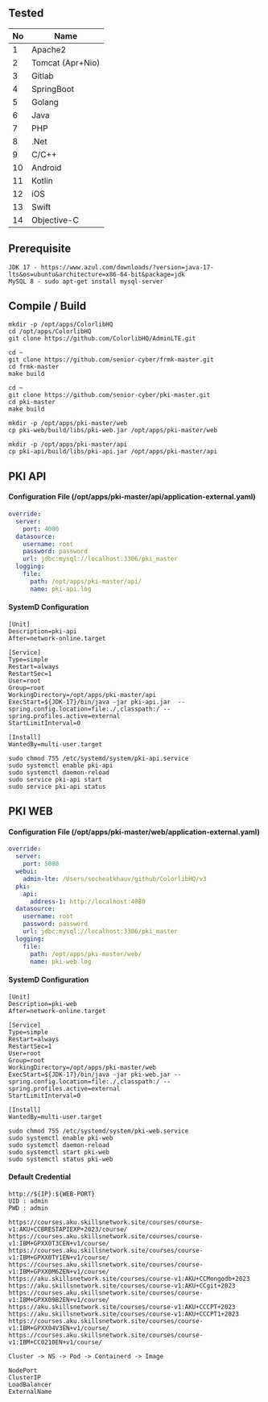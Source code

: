 ## Tested

| No | Name             |
|----|------------------|
| 1  | Apache2          |
| 2  | Tomcat (Apr+Nio) |
| 3  | Gitlab           |
| 4  | SpringBoot       |
| 5  | Golang           |
| 6  | Java             |
| 7  | PHP              |
| 8  | .Net             |
| 9  | C/C++            |
| 10 | Android          |
| 11 | Kotlin           |
| 12 | iOS              |
| 13 | Swift            |
| 14 | Objective-C      |

## Prerequisite

```text
JDK 17 - https://www.azul.com/downloads/?version=java-17-lts&os=ubuntu&architecture=x86-64-bit&package=jdk
MySQL 8 - sudo apt-get install mysql-server
```

## Compile / Build

```shell
mkdir -p /opt/apps/ColorlibHQ
cd /opt/apps/ColorlibHQ
git clone https://github.com/ColorlibHQ/AdminLTE.git

cd ~
git clone https://github.com/senior-cyber/frmk-master.git
cd frmk-master
make build

cd ~
git clone https://github.com/senior-cyber/pki-master.git
cd pki-master
make build

mkdir -p /opt/apps/pki-master/web
cp pki-web/build/libs/pki-web.jar /opt/apps/pki-master/web

mkdir -p /opt/apps/pki-master/api
cp pki-api/build/libs/pki-api.jar /opt/apps/pki-master/api
```

## PKI API

#### Configuration File (/opt/apps/pki-master/api/application-external.yaml)

```yaml
override:
  server:
    port: 4080
  datasource:
    username: root
    password: password
    url: jdbc:mysql://localhost:3306/pki_master
  logging:
    file:
      path: /opt/apps/pki-master/api/
      name: pki-api.log
```

#### SystemD Configuration

```text
[Unit]
Description=pki-api
After=network-online.target

[Service]
Type=simple
Restart=always
RestartSec=1
User=root
Group=root
WorkingDirectory=/opt/apps/pki-master/api
ExecStart=${JDK-17}/bin/java -jar pki-api.jar  --spring.config.location=file:./,classpath:/ --spring.profiles.active=external
StartLimitInterval=0

[Install]
WantedBy=multi-user.target
```

```shell
sudo chmod 755 /etc/systemd/system/pki-api.service
sudo systemctl enable pki-api
sudo systemctl daemon-reload
sudo service pki-api start
sudo service pki-api status
```

## PKI WEB

#### Configuration File (/opt/apps/pki-master/web/application-external.yaml)

```yaml
override:
  server:
    port: 5080
  webui:
    admin-lte: /Users/socheatkhauv/github/ColorlibHQ/v3
  pki:
    api:
      address-1: http://localhost:4080
  datasource:
    username: root
    password: password
    url: jdbc:mysql://localhost:3306/pki_master
  logging:
    file:
      path: /opt/apps/pki-master/web/
      name: pki-web.log
```

#### SystemD Configuration

```text
[Unit]
Description=pki-web
After=network-online.target

[Service]
Type=simple
Restart=always
RestartSec=1
User=root
Group=root
WorkingDirectory=/opt/apps/pki-master/web
ExecStart=${JDK-17}/bin/java -jar pki-web.jar --spring.config.location=file:./,classpath:/ --spring.profiles.active=external
StartLimitInterval=0

[Install]
WantedBy=multi-user.target
```

```shell
sudo chmod 755 /etc/systemd/system/pki-web.service
sudo systemctl enable pki-web
sudo systemctl daemon-reload
sudo systemctl start pki-web 
sudo systemctl status pki-web
```

#### Default Credential

```text
http://${IP}:${WEB-PORT}
UID : admin
PWD : admin
```

```shell
https://courses.aku.skillsnetwork.site/courses/course-v1:AKU+CCBRESTAPIEXP+2023/course/
https://courses.aku.skillsnetwork.site/courses/course-v1:IBM+GPXX0T3CEN+v1/course/
https://courses.aku.skillsnetwork.site/courses/course-v1:IBM+GPXX0TY1EN+v1/course/
https://courses.aku.skillsnetwork.site/courses/course-v1:IBM+GPXX0M6ZEN+v1/course/
https://aku.skillsnetwork.site/courses/course-v1:AKU+CCMongodb+2023
https://aku.skillsnetwork.site/courses/course-v1:AKU+CCgit+2023
https://courses.aku.skillsnetwork.site/courses/course-v1:IBM+GPXX09B2EN+v1/course/
https://aku.skillsnetwork.site/courses/course-v1:AKU+CCCPT+2023
https://aku.skillsnetwork.site/courses/course-v1:AKU+CCCPT1+2023
https://courses.aku.skillsnetwork.site/courses/course-v1:IBM+GPXX04V3EN+v1/course/
https://courses.aku.skillsnetwork.site/courses/course-v1:IBM+CC0210EN+v1/course/
```

```shell
Cluster -> NS -> Pod -> Containerd -> Image
```

```shell
NodePort
ClusterIP
LoadBalancer
ExternalName
```